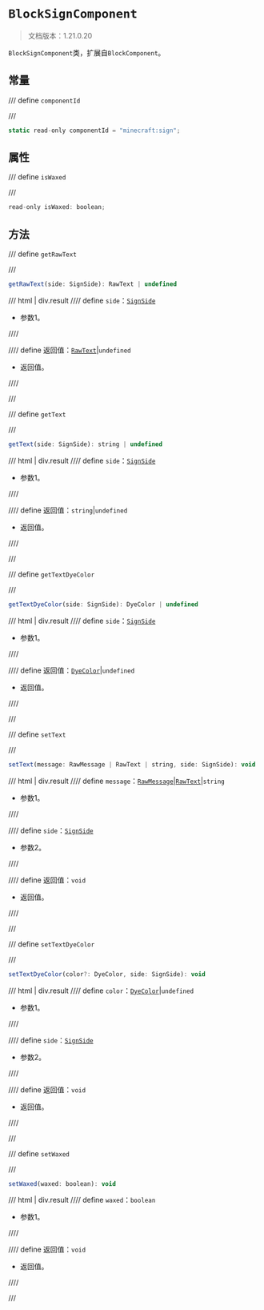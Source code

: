 # `BlockSignComponent`

> 文档版本：1.21.0.20

`BlockSignComponent`类，扩展自`BlockComponent`。

## 常量

/// define
`componentId`


///

```js
static read-only componentId = "minecraft:sign";
```


## 属性

/// define
`isWaxed`


///

```js
read-only isWaxed: boolean;
```


## 方法

/// define
`getRawText`


///

```js
getRawText(side: SignSide): RawText | undefined
```

/// html | div.result
//// define
`side`：[`SignSide`](../signside.md)

- 参数1。


////

//// define
返回值：[`RawText`](../rawtext.md)|`undefined`

- 返回值。


////

///


/// define
`getText`


///

```js
getText(side: SignSide): string | undefined
```

/// html | div.result
//// define
`side`：[`SignSide`](../signside.md)

- 参数1。


////

//// define
返回值：`string`|`undefined`

- 返回值。


////

///


/// define
`getTextDyeColor`


///

```js
getTextDyeColor(side: SignSide): DyeColor | undefined
```

/// html | div.result
//// define
`side`：[`SignSide`](../signside.md)

- 参数1。


////

//// define
返回值：[`DyeColor`](../dyecolor.md)|`undefined`

- 返回值。


////

///


/// define
`setText`


///

```js
setText(message: RawMessage | RawText | string, side: SignSide): void
```

/// html | div.result
//// define
`message`：[`RawMessage`](../rawmessage.md)|[`RawText`](../rawtext.md)|`string`

- 参数1。


////

//// define
`side`：[`SignSide`](../signside.md)

- 参数2。


////

//// define
返回值：`void`

- 返回值。


////

///


/// define
`setTextDyeColor`


///

```js
setTextDyeColor(color?: DyeColor, side: SignSide): void
```

/// html | div.result
//// define
`color`：[`DyeColor`](../dyecolor.md)|`undefined`

- 参数1。


////

//// define
`side`：[`SignSide`](../signside.md)

- 参数2。


////

//// define
返回值：`void`

- 返回值。


////

///


/// define
`setWaxed`


///

```js
setWaxed(waxed: boolean): void
```

/// html | div.result
//// define
`waxed`：`boolean`

- 参数1。


////

//// define
返回值：`void`

- 返回值。


////

///

